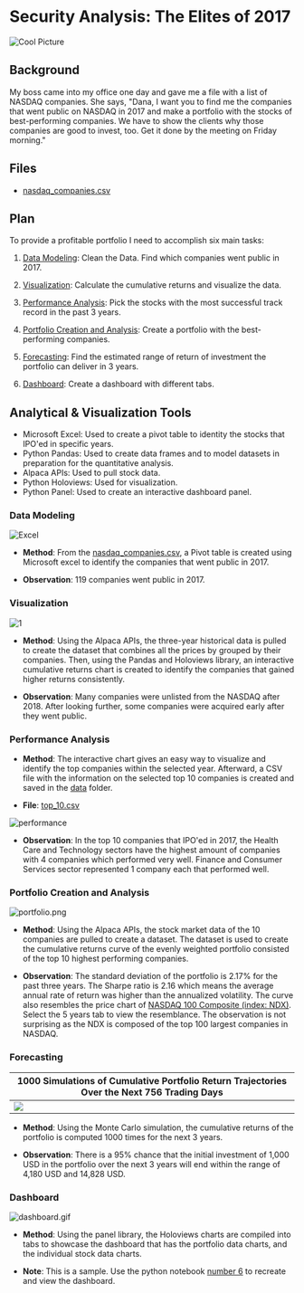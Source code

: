 # Security Analysis: The Elites of 2017

![Cool Picture](Images/desk.jpg)

## Background 

My boss came into my office one day and gave me a file with a list of NASDAQ companies. She says, "Dana, I want you to find me the companies that went public on NASDAQ in 2017 and make a portfolio with the stocks of best-performing companies. We have to show the clients why those companies are good to invest, too. Get it done by the meeting on Friday morning."     

## Files

* [nasdaq_companies.csv](data/nasdaq_companies.csv)

## Plan

To provide a profitable portfolio I need to accomplish six main tasks:

1. [Data Modeling](#Data-Modeling): Clean the Data. Find which companies went public in 2017.

2. [Visualization](#Visualization): Calculate the cumulative returns and visualize the data.

3. [Performance Analysis](#Performance-Analysis): Pick the stocks with the most successful track record in the past 3 years.

4. [Portfolio Creation and Analysis](#Portfolio-Creation-and-Analysis): Create a portfolio with the best-performing companies.

5. [Forecasting](#Forecasting): Find the estimated range of return of investment the portfolio can deliver in 3 years.

6. [Dashboard](#Dashboard): Create a dashboard with different tabs.

## Analytical & Visualization Tools

* Microsoft Excel: Used to create a pivot table to identity the stocks that IPO'ed in specific years.
* Python Pandas: Used to create data frames and to model datasets in preparation for the quantitative analysis.
* Alpaca APIs: Used to pull stock data.
* Python Holoviews: Used for visualization.
* Python Panel: Used to create an interactive dashboard panel.   

### Data Modeling

![Excel](Images/excel_pivot.PNG)

* __Method__: From the [nasdaq_companies.csv](data/nasdaq_companies.csv), a Pivot table is created using Microsoft excel to identify the companies that went public in 2017.

* __Observation__: 119 companies went public in 2017.

### Visualization 

![1](Images/1.png)

* __Method__: Using the Alpaca APIs, the three-year historical data is pulled to create the dataset that combines all the prices by grouped by their companies. Then, using the Pandas and Holoviews library, an interactive cumulative returns chart is created to identify the companies that gained higher returns consistently.

* __Observation__: Many companies were unlisted from the NASDAQ after 2018. After looking further, some companies were acquired early after they went public.

### Performance Analysis

* __Method__: The interactive chart gives an easy way to visualize and identify the top companies within the selected year. Afterward, a CSV file with the information on the selected top 10 companies is created and saved in the [data](data) folder. 

* __File__: [top_10.csv](data/top_10.csv)

![performance](Images/performance.png)

* __Observation__: In the top 10 companies that IPO'ed in 2017, the Health Care and Technology sectors have the highest amount of companies with 4 companies which performed very well. Finance and Consumer Services sector represented 1 company each that performed well.

### Portfolio Creation and Analysis

![portfolio.png](Images/portfolio.png)

* __Method__: Using the Alpaca APIs, the stock market data of the 10 companies are pulled to create a dataset. The dataset is used to create the cumulative returns curve of the evenly weighted portfolio consisted of the top 10 highest performing companies. 

* __Observation__: The standard deviation of the portfolio is 2.17% for the past three years. The Sharpe ratio is 2.16 which means the average annual rate of return was higher than the annualized volatility. The curve also resembles the price chart of [NASDAQ 100 Composite (index: NDX)](https://www.nasdaq.com/market-activity/index/ndx). Select the 5 years tab to view the resemblance. The observation is not surprising as the NDX is composed of the top 100 largest companies in NASDAQ.    

### Forecasting

| 1000 Simulations of Cumulative Portfolio Return Trajectories Over the Next 756 Trading Days |
| ------------------------------------------------------------------------------------------- |
| <img src="Images/portfolio_simulation.png" /> |

* __Method__: Using the Monte Carlo simulation, the cumulative returns of the portfolio is computed 1000 times for the next 3 years.

* __Observation__: There is a 95% chance that the initial investment of 1,000 USD in the portfolio over the next 3 years will end within the range of 4,180 USD and 14,828 USD.

### Dashboard

![dashboard.gif](Images/dashboard.gif)

* __Method__: Using the panel library, the Holoviews charts are compiled into tabs to showcase the dashboard that has the portfolio data charts, and the individual stock data charts.

* __Note__: This is a sample. Use the python notebook [number 6](6.dashboard.ipynb) to recreate and view the dashboard.  
